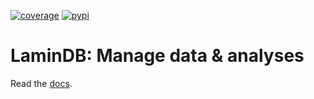 [![coverage](https://codecov.io/gh/laminlabs/lamindb/branch/main/graph/badge.svg?token=8292E0S0Z7)](https://codecov.io/gh/laminlabs/lamindb)
[![pypi](https://img.shields.io/pypi/v/lamindb?color=%2334D058&label=pypi%20package)](https://pypi.org/project/lamindb)

# LaminDB: Manage data & analyses

Read the [docs](https://lamin.ai/lamindb).
